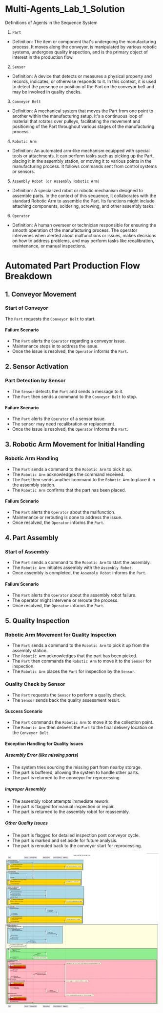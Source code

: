# Multi-Agents_Lab_1_Solution
Definitions of Agents in the Sequence System

1. `Part`

- Definition: The item or component that's undergoing the manufacturing process. It moves along the conveyor, is manipulated by various robotic systems, undergoes quality inspection, and is the primary object of interest in the production flow.

2. `Sensor`

- Definition: A device that detects or measures a physical property and records, indicates, or otherwise responds to it. In this context, it is used to detect the presence or position of the Part on the conveyor belt and may be involved in quality checks.

3. `Conveyor Belt`

- Definition: A mechanical system that moves the Part from one point to another within the manufacturing setup. It's a continuous loop of material that rotates over pulleys, facilitating the movement and positioning of the Part throughout various stages of the manufacturing process.

4. `Robotic Arm`

- Definition: An automated arm-like mechanism equipped with special tools or attachments. It can perform tasks such as picking up the Part, placing it in the assembly station, or moving it to various points in the manufacturing process. It follows commands sent from control systems or sensors.

5. `Assembly Robot (or Assembly Robotic Arm)`

- Definition: A specialized robot or robotic mechanism designed to assemble parts. In the context of this sequence, it collaborates with the standard Robotic Arm to assemble the Part. Its functions might include attaching components, soldering, screwing, and other assembly tasks.

6. `Operator`

- Definition: A human overseer or technician responsible for ensuring the smooth operation of the manufacturing process. The operator intervenes when alerted about malfunctions or issues, makes decisions on how to address problems, and may perform tasks like recalibration, maintenance, or manual inspections.

# Automated Part Production Flow Breakdown

## 1. Conveyor Movement

### Start of Conveyor

The `Part` requests the `Conveyor Belt` to start.

#### Failure Scenario

- The `Part` alerts the `Operator` regarding a conveyor issue.
- Maintenance steps in to address the issue.
- Once the issue is resolved, the `Operator` informs the `Part`.

## 2. Sensor Activation

### Part Detection by Sensor

- The `Sensor` detects the `Part` and sends a message to it.
- The `Part` then sends a command to the `Conveyor Belt` to stop.

#### Failure Scenario

- The `Part` alerts the `Operator` of a sensor issue.
- The sensor may need recalibration or replacement.
- Once the issue is resolved, the `Operator` informs the `Part`.

## 3. Robotic Arm Movement for Initial Handling

### Robotic Arm Handling

- The `Part` sends a command to the `Robotic Arm` to pick it up.
- The `Robotic Arm` acknowledges the command received.
- The `Part` then sends another command to the `Robotic Arm` to place it in the assembly station.
- The `Robotic Arm` confirms that the part has been placed.

#### Failure Scenario

- The `Part` alerts the `Operator` about the malfunction.
- Maintenance or rerouting is done to address the issue.
- Once resolved, the `Operator` informs the `Part`.

## 4. Part Assembly

### Start of Assembly

- The `Part` sends a command to the `Robotic Arm` to start the assembly.
- The `Robotic Arm` initiates assembly with the `Assembly Robot`.
- Once assembly is completed, the `Assembly Robot` informs the `Part`.

#### Failure Scenario

- The `Part` alerts the `Operator` about the assembly robot failure.
- The operator might intervene or reroute the process.
- Once resolved, the `Operator` informs the `Part`.

## 5. Quality Inspection

### Robotic Arm Movement for Quality Inspection

- The `Part` sends a command to the `Robotic Arm` to pick it up from the assembly station.
- The `Robotic Arm` acknowledges that the part has been picked.
- The `Part` then commands the `Robotic Arm` to move it to the `Sensor` for inspection.
- The `Robotic Arm` places the `Part` for inspection by the `Sensor`.

### Quality Check by Sensor

- The `Part` requests the `Sensor` to perform a quality check.
- The `Sensor` sends back the quality assessment result.

#### Success Scenario

- The `Part` commands the `Robotic Arm` to move it to the collection point.
- The `Robotic Arm` then delivers the `Part` to the final delivery location on the `Conveyor Belt`.

#### Exception Handling for Quality Issues

##### Assembly Error (like missing parts)

- The system tries sourcing the missing part from nearby storage.
- The part is buffered, allowing the system to handle other parts.
- The part is returned to the conveyor for reprocessing.

##### Improper Assembly

- The assembly robot attempts immediate rework.
- The part is flagged for manual inspection or repair.
- The part is returned to the assembly robot for reassembly.

##### Other Quality Issues

- The part is flagged for detailed inspection post conveyor cycle.
- The part is marked and set aside for future analysis.
- The part is rerouted back to the conveyor start for reprocessing.

![LAB_1 Solution to Autmoation Design into a UML](/out/Lab_1_order_flow/ManufacturingProcess.png)
